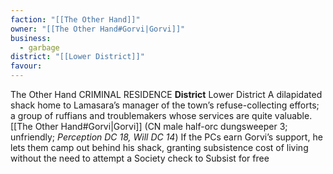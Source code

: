 ```yaml
---
faction: "[[The Other Hand]]"
owner: "[[The Other Hand#Gorvi|Gorvi]]"
business:
  - garbage
district: "[[Lower District]]"
favour:
---
```

The Other Hand CRIMINAL RESIDENCE 
**District** Lower District 
A dilapidated shack home to Lamasara’s manager of the town’s refuse-collecting efforts; a group of ruffians and troublemakers whose services are quite valuable. 
[[The Other Hand#Gorvi|Gorvi]] (CN male half-orc dungsweeper 3; unfriendly; *Perception DC 18, Will DC 14*) If the PCs earn Gorvi’s support, he lets them camp out behind his shack, granting subsistence cost of living without the need to attempt a Society check to Subsist for free